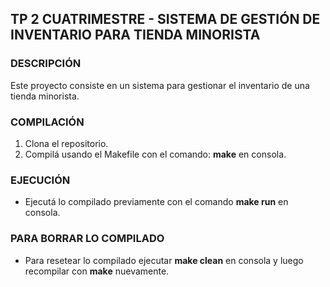 ## TP 2 CUATRIMESTRE - SISTEMA DE GESTIÓN DE INVENTARIO PARA TIENDA MINORISTA

### DESCRIPCIÓN

Este proyecto consiste en un sistema para gestionar el inventario de una tienda minorista.

### COMPILACIÓN

1. Clona el repositorio.
2. Compilá usando el Makefile con el comando: **make** en consola.

### EJECUCIÓN

- Ejecutá lo compilado previamente con el comando **make run** en consola.

### PARA BORRAR LO COMPILADO

- Para resetear lo compilado ejecutar **make clean** en consola y luego recompilar con **make** nuevamente.
